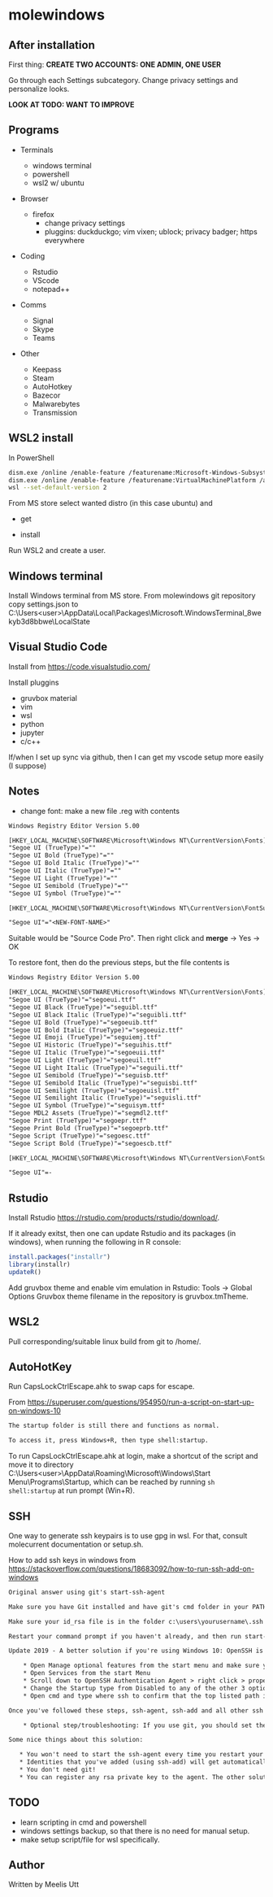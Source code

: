 # molewindows

## After installation

First thing: **CREATE TWO ACCOUNTS: ONE ADMIN, ONE USER**

Go through each Settings subcategory.
Change privacy settings and personalize looks.

**LOOK AT TODO: WANT TO IMPROVE**

## Programs

* Terminals
    * windows terminal
    * powershell
    * wsl2 w/ ubuntu

* Browser 
    * firefox
        * change privacy settings
        * pluggins: duckduckgo; vim vixen; ublock; privacy badger; https everywhere

* Coding 
    * Rstudio
    * VScode
    * notepad++

* Comms
    * Signal
    * Skype
    * Teams

* Other
    * Keepass
    * Steam
    * AutoHotkey
    * Bazecor
    * Malwarebytes
    * Transmission

## WSL2 install
 
In PowerShell

```sh
dism.exe /online /enable-feature /featurename:Microsoft-Windows-Subsystem-Linux /all /norestart
dism.exe /online /enable-feature /featurename:VirtualMachinePlatform /all /norestart
wsl --set-default-version 2
```

From MS store select wanted distro (in this case ubuntu) and

* get

* install

Run WSL2 and create a user.

## Windows terminal

Install Windows terminal from MS store.
From molewindows git repository copy settings.json to C:\Users\<user>\AppData\Local\Packages\Microsoft.WindowsTerminal_8wekyb3d8bbwe\LocalState

## Visual Studio Code

Install from https://code.visualstudio.com/

Install pluggins

* gruvbox material
* vim
* wsl
* python
* jupyter
* c/c++

If/when I set up sync via github, then I can get my vscode setup more easily (I suppose)

## Notes

* change font: make a new file <filename>.reg with contents

```txt
Windows Registry Editor Version 5.00

[HKEY_LOCAL_MACHINE\SOFTWARE\Microsoft\Windows NT\CurrentVersion\Fonts]
"Segoe UI (TrueType)"=""
"Segoe UI Bold (TrueType)"=""
"Segoe UI Bold Italic (TrueType)"=""
"Segoe UI Italic (TrueType)"=""
"Segoe UI Light (TrueType)"=""
"Segoe UI Semibold (TrueType)"=""
"Segoe UI Symbol (TrueType)"=""

[HKEY_LOCAL_MACHINE\SOFTWARE\Microsoft\Windows NT\CurrentVersion\FontSubstitutes]

"Segoe UI"="<NEW-FONT-NAME>"
```

Suitable <NEW-FONT-NAME> would be "Source Code Pro".
Then right click and **merge** -> Yes -> OK

To restore font, then do the previous steps, but the file contents is 

```txt
Windows Registry Editor Version 5.00

[HKEY_LOCAL_MACHINE\SOFTWARE\Microsoft\Windows NT\CurrentVersion\Fonts]
"Segoe UI (TrueType)"="segoeui.ttf"
"Segoe UI Black (TrueType)"="seguibl.ttf"
"Segoe UI Black Italic (TrueType)"="seguibli.ttf"
"Segoe UI Bold (TrueType)"="segoeuib.ttf"
"Segoe UI Bold Italic (TrueType)"="segoeuiz.ttf"
"Segoe UI Emoji (TrueType)"="seguiemj.ttf"
"Segoe UI Historic (TrueType)"="seguihis.ttf"
"Segoe UI Italic (TrueType)"="segoeuii.ttf"
"Segoe UI Light (TrueType)"="segoeuil.ttf"
"Segoe UI Light Italic (TrueType)"="seguili.ttf"
"Segoe UI Semibold (TrueType)"="seguisb.ttf"
"Segoe UI Semibold Italic (TrueType)"="seguisbi.ttf"
"Segoe UI Semilight (TrueType)"="segoeuisl.ttf"
"Segoe UI Semilight Italic (TrueType)"="seguisli.ttf"
"Segoe UI Symbol (TrueType)"="seguisym.ttf"
"Segoe MDL2 Assets (TrueType)"="segmdl2.ttf"
"Segoe Print (TrueType)"="segoepr.ttf"
"Segoe Print Bold (TrueType)"="segoeprb.ttf"
"Segoe Script (TrueType)"="segoesc.ttf"
"Segoe Script Bold (TrueType)"="segoescb.ttf"

[HKEY_LOCAL_MACHINE\SOFTWARE\Microsoft\Windows NT\CurrentVersion\FontSubstitutes]

"Segoe UI"=-
```

## Rstudio

Install Rstudio https://rstudio.com/products/rstudio/download/.

If it already exitst, then one can update Rstudio and its packages (in windows), when running the following in R console:

```r
install.packages("installr")
library(installr)
updateR()
```

Add gruvbox theme and enable vim emulation in Rstudio: Tools -> Global Options
Gruvbox theme filename in the repository is gruvbox.tmTheme.

## WSL2

Pull corresponding/suitable linux build from git to /home/<user>.

## AutoHotKey

Run CapsLockCtrlEscape.ahk to swap caps for escape.

From https://superuser.com/questions/954950/run-a-script-on-start-up-on-windows-10

```txt
The startup folder is still there and functions as normal.

To access it, press Windows+R, then type shell:startup.
```

To run CapsLockCtrlEscape.ahk at login, make a shortcut of the script and move it to directory C:\Users\<user>\AppData\Roaming\Microsoft\Windows\Start Menu\Programs\Startup,
which can be reached by running ```sh shell:startup``` at run prompt (Win+R).

## SSH

One way to generate ssh keypairs is to use gpg in wsl.
For that, consult molecurrent documentation or setup.sh.

How to add ssh keys in windows from https://stackoverflow.com/questions/18683092/how-to-run-ssh-add-on-windows

```txt
Original answer using git's start-ssh-agent

Make sure you have Git installed and have git's cmd folder in your PATH. For example, on my computer the path to git's cmd folder is C:\Program Files\Git\cmd

Make sure your id_rsa file is in the folder c:\users\yourusername\.ssh

Restart your command prompt if you haven't already, and then run start-ssh-agent. It will find your id_rsa and prompt you for the passphrase

Update 2019 - A better solution if you're using Windows 10: OpenSSH is available as part of Windows 10 which makes using SSH from cmd/powershell much easier in my opinion. It also doesn't rely on having git installed, unlike my previous solution.

    * Open Manage optional features from the start menu and make sure you have Open SSH Client in the list. If not, you should be able to add it.
    * Open Services from the start Menu
    * Scroll down to OpenSSH Authentication Agent > right click > properties
    * Change the Startup type from Disabled to any of the other 3 options. I have mine set to Automatic (Delayed Start)
    * Open cmd and type where ssh to confirm that the top listed path is in System32. Mine is installed at C:\Windows\System32\OpenSSH\ssh.exe. If it's not in the list you may need to close and reopen cmd.

Once you've followed these steps, ssh-agent, ssh-add and all other ssh commands should now work from cmd. To start the agent you can simply type ssh-agent.

    * Optional step/troubleshooting: If you use git, you should set the GIT_SSH environment variable to the output of where ssh which you ran before (e.g C:\Windows\System32\OpenSSH\ssh.exe). This is to stop inconsistencies between the version of ssh you're using (and your keys are added/generated with) and the version that git uses internally. This should prevent issues that are similar to this

Some nice things about this solution:

   * You won't need to start the ssh-agent every time you restart your computer
   * Identities that you've added (using ssh-add) will get automatically added after restarts. (It works for me, but you might possibly need a config file in your c:\Users\User\.ssh folder)
   * You don't need git!
   * You can register any rsa private key to the agent. The other solution will only pick up a key named id_rsa
```


## TODO

* learn scripting in cmd and powershell
* windows settings backup, so that there is no need for manual setup.
* make setup script/file for wsl specifically.

## Author

Written by
Meelis Utt